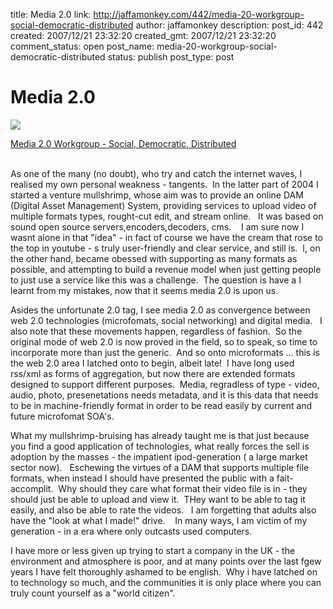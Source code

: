 title: Media 2.0
link: http://jaffamonkey.com/442/media-20-workgroup-social-democratic-distributed
author: jaffamonkey
description: 
post_id: 442
created: 2007/12/21 23:32:20
created_gmt: 2007/12/21 23:32:20
comment_status: open
post_name: media-20-workgroup-social-democratic-distributed
status: publish
post_type: post

# Media 2.0

![](http://media2.0workgroup.org/media20workgroup1.gif)

[Media 2.0 Workgroup - Social, Democratic, Distributed](http://media2.0workgroup.org/)  
 

As one of the many (no doubt), who try and catch the internet waves, I realised my own personal weakness - tangents.  In the latter part of 2004 I started a venture mullshrimp, whose aim was to provide an online DAM (Digital Asset Management) System, providing services to upload video of multiple formats types, rought-cut edit, and stream online.   It was based on sound open source servers,encoders,decoders, cms.    I am sure now I wasnt alone in that "idea" \- in fact of course we have the cream that rose to the top in youtube - s truly user-friendly and clear service, and still is.  I, on the other hand, became obessed with supporting as many formats as possible, and attempting to build a revenue model when just getting people to just use a service like this was a challenge.  The question is have a I learnt from my mistakes, now that it seems media 2.0 is upon us.

Asides the unfortunate 2.0 tag, I see media 2.0 as convergence between web 2.0 technologies (microfomats, social networking) and digital media.   I also note that these movements happen, regardless of fashion.  So the original mode of web 2.0 is now proved in the field, so to speak, so time to incorporate more than just the generic.  And so onto microformats ... this is the web 2.0 area I latched onto to begin, albeit late!  I have long used rss/xml as forms of aggregation, but now there are extended formats designed to support different purposes.  Media, regradless of type - video, audio, photo, presenetations needs metadata, and it is this data that needs to be in machine-friendly format in order to be read easily by current and future microfomat SOA's.

What my mullshrimp-bruising has already taught me is that just because you find a good application of technologies, what really forces the sell is adoption by the masses - the impatient ipod-generation ( a large market sector now).   Eschewing the virtues of a DAM that supports multiple file formats, when instead I should have presented the public with a fait-accomplit.  Why should they care what format their video file is in - they should just be able to upload and view it.  THey want to be able to tag it easily, and also be able to rate the videos.   I am forgetting that adults also have the "look at what I made!" drive.    In many ways, I am victim of my generation - in a era where only outcasts used computers.

I have more or less given up trying to start a company in the UK - the environment and atmosphere is poor, and at many points over the last fgew years I have felt thoroughly ashamed to be english.  Why i have latched on to technology so much, and the communities it is only place where you can truly count yourself as a "world citizen".